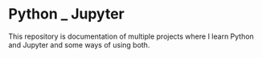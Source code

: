 # Python _ Jupyter

This repository is documentation of multiple projects where I learn Python and Jupyter and some ways of using both.
